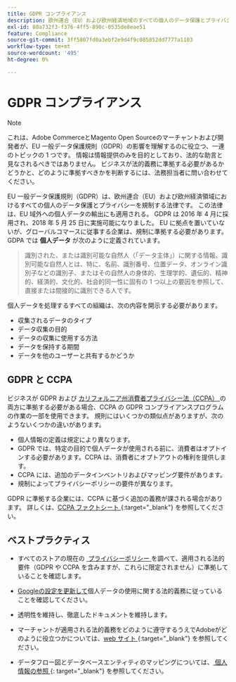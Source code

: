 ```yaml
---
title: GDPR コンプライアンス
description: 欧州連合（EU）および欧州経済地域のすべての個人のデータ保護とプライバシーを規制する法律である一般データ保護規則（GDPR）について説明します。
exl-id: 88a732f3-f376-4ff5-890c-0535de8eae51
feature: Compliance
source-git-commit: 3ff5807fd0a3ebf2e9d4f9c085852dd7777a1103
workflow-type: tm+mt
source-wordcount: '495'
ht-degree: 0%

---
```


# GDPR コンプライアンス

>[!NOTE]
>
>これは、Adobe CommerceとMagento Open Sourceのマーチャントおよび開発者が、EU 一般データ保護規則（GDPR）の影響を理解するのに役立つ、一連のトピックの 1 つです。 情報は情報提供のみを目的としており、法的な助言と見なされるべきではありません。 ビジネスが法的義務に準拠する必要があるかどうかと、どのように準拠すべきかを判断するには、法務担当者に問い合わせてください。

EU 一般データ保護規則（GDPR）は、欧州連合（EU）および欧州経済領域におけるすべての個人のデータ保護とプライバシーを規制する法律です。 この法律は、EU 域外への個人データの輸出にも適用される。 GDPR は 2016 年 4 月に採用され、2018 年 5 月 25 日に実施可能になりました。 EU に拠点を置いていないが、グローバルコマースに従事する企業は、規制に準拠する必要があります。 GDPA では **個人データ** が次のように定義されています。

>識別された、または識別可能な自然人（「データ主体」）に関する情報。識別可能な自然人とは、特に、名前、識別番号、位置データ、オンライン識別子などの識別子、またはその自然人の身体的、生理学的、遺伝的、精神的、経済的、文化的、社会的同一性に固有の 1 つ以上の要因を参照して、直接または間接的に識別できる人です。

個人データを処理するすべての組織は、次の内容を開示する必要があります。

- 収集されるデータのタイプ
- データ収集の目的
- データの収集に使用する方法
- データを保持する期間
- データを他のユーザーと共有するかどうか

## GDPR と CCPA

ビジネスが GDPR および [&#x200B; カリフォルニア州消費者プライバシー法（CCPA） &#x200B;](../getting-started/compliance-ccpa.md) の両方に準拠する必要がある場合、CCPA の GDPR コンプライアンスプログラムの作業の一部を使用できます。 規則にはいくつかの類似点がありますが、次のようないくつかの違いがあります。

- 個人情報の定義は規定により異なります。
- GDPR では、特定の目的で個人データが使用される前に、消費者はオプトインする必要があります。CCPA は、消費者にオプトアウトの権利を提供します。
- CCPA には、追加のデータインベントリおよびマッピング要件があります。
- 規制によってプライバシーポリシーの要件が異なります。

GDPR に準拠する企業には、CCPA に基づく追加の義務が課される場合があります。 詳しくは、[CCPA ファクトシート ][3]{:target=&quot;_blank&quot;} を参照してください。

## ベストプラクティス

- すべてのストアの現在の [&#x200B; プライバシーポリシー &#x200B;](../getting-started/privacy-policy.md) を調べて、適用される法的要件（GDPR や CCPA を含みますが、これらに限定されません）に準拠していることを確認します。

- [Googleの設定を更新して &#x200B;](../merchandising-promotions/google-tools.md#google-privacy-settings) 個人データの使用に関する法的義務に従っていることを確認してください。

- 透明性を維持し、徹底したドキュメントを維持します。

- マーチャントが適用される法的義務をどのように遵守するうえでAdobeがどのように役立つかについては、[web サイト ][1]{:target=&quot;_blank&quot;} を参照してください。

- データフロー図とデータベースエンティティのマッピングについては、[ 個人情報の参照 ][2]{: target=&quot;_blank&quot;} を参照してください。

[1]: https://business.adobe.com/privacy/general-data-protection-regulation.html
[2]: https://experienceleague.adobe.com/docs/commerce-operations/security-and-compliance/reference/data-m2.html?lang=ja
[3]: https://oag.ca.gov/system/files/attachments/press_releases/CCPA%20Fact%20Sheet%20%2800000002%29.pdf

